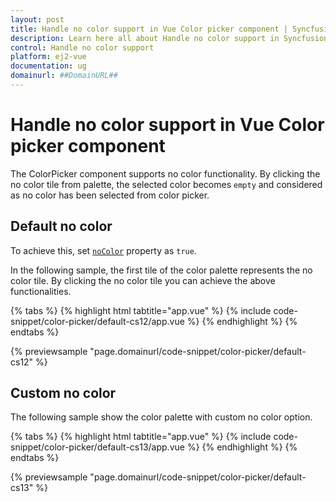 ```yaml
---
layout: post
title: Handle no color support in Vue Color picker component | Syncfusion
description: Learn here all about Handle no color support in Syncfusion Vue Color picker component of Syncfusion Essential JS 2 and more.
control: Handle no color support 
platform: ej2-vue
documentation: ug
domainurl: ##DomainURL##
---
```


# Handle no color support in Vue Color picker component

The ColorPicker component supports no color functionality. By clicking the no color tile from palette, the selected color becomes `empty` and considered as no color has been selected from color picker.

## Default no color

To achieve this, set [`noColor`](https://ej2.syncfusion.com/vue/documentation/api/color-picker#nocolor) property as `true`.

In the following sample, the first tile of the color palette represents the no color tile. By clicking the no color tile you can achieve the above functionalities.

{% tabs %}
{% highlight html tabtitle="app.vue" %}
{% include code-snippet/color-picker/default-cs12/app.vue %}
{% endhighlight %}
{% endtabs %}
        
{% previewsample "page.domainurl/code-snippet/color-picker/default-cs12" %}

## Custom no color

The following sample show the color palette with custom no color option.

{% tabs %}
{% highlight html tabtitle="app.vue" %}
{% include code-snippet/color-picker/default-cs13/app.vue %}
{% endhighlight %}
{% endtabs %}
        
{% previewsample "page.domainurl/code-snippet/color-picker/default-cs13" %}
